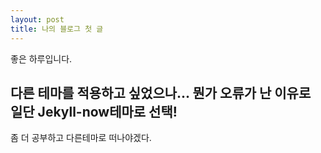 ```yaml
---
layout: post
title: 나의 블로그 첫 글
---
```


좋은 하루입니다.

## 다른 테마를 적용하고 싶었으나... 뭔가 오류가 난 이유로 일단 Jekyll-now테마로 선택!
좀 더 공부하고 다른테마로 떠나야겠다.
